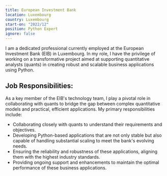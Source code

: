```yaml
---
title: European Investment Bank
location: Luxembourg
country: Luxembourg
start-on: "2022/12"
position: Python Expert 
ignore: false
---
```


I am a dedicated professional currently employed at the European Investment Bank (EIB) in Luxembourg. In my role, I have the privilege of working on a transformative project aimed at supporting quantitative analysts (quants) in creating robust and scalable business applications using Python.

## Job Responsibilities:

As a key member of the EIB's technology team, I play a pivotal role in collaborating with quants to bridge the gap between complex quantitative models and practical, efficient applications. My primary responsibilities include:

* Collaborating closely with quants to understand their requirements and objectives.
* Developing Python-based applications that are not only stable but also capable of handling substantial scaling to meet the bank's evolving needs.
* Ensuring the reliability and robustness of these applications, aligning them with the highest industry standards.
* Providing ongoing support and enhancements to maintain the optimal performance of these business applications.

